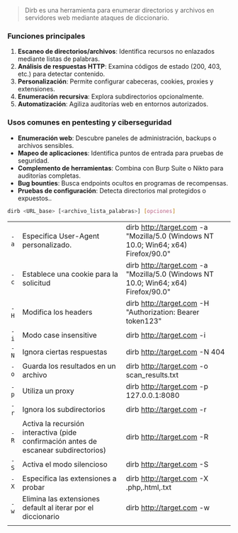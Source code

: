 > Dirb es una herramienta para enumerar directorios y archivos en servidores web mediante ataques de diccionario.
### **Funciones principales**
1. **Escaneo de directorios/archivos**: Identifica recursos no enlazados mediante listas de palabras.
2. **Análisis de respuestas HTTP**: Examina códigos de estado (200, 403, etc.) para detectar contenido.
3. **Personalización**: Permite configurar cabeceras, cookies, proxies y extensiones.
4. **Enumeración recursiva**: Explora subdirectorios opcionalmente.
5. **Automatización**: Agiliza auditorías web en entornos autorizados.
### **Usos comunes en pentesting y ciberseguridad**
- **Enumeración web**: Descubre paneles de administración, backups o archivos sensibles.
- **Mapeo de aplicaciones**: Identifica puntos de entrada para pruebas de seguridad.
- **Complemento de herramientas**: Combina con Burp Suite o Nikto para auditorías completas.
- **Bug bounties**: Busca endpoints ocultos en programas de recompensas.
- **Pruebas de configuración**: Detecta directorios mal protegidos o expuestos..
```bash
dirb <URL_base> [<archivo_lista_palabras>] [opciones]
```

|      |                                                                                      |                                                                                    |
| ---- | ------------------------------------------------------------------------------------ | ---------------------------------------------------------------------------------- |
| `-a` | Especifica User-Agent personalizado.                                                 | dirb http://target.com -a "Mozilla/5.0 (Windows NT 10.0; Win64; x64) Firefox/90.0" |
| `-c` | Establece una cookie para la solicitud                                               | dirb http://target.com -a "Mozilla/5.0 (Windows NT 10.0; Win64; x64) Firefox/90.0" |
| `-H` | Modifica los headers                                                                 | dirb http://target.com -H "Authorization: Bearer token123"                         |
| `-i` | Modo case insensitive                                                                | dirb http://target.com -i                                                          |
| `-N` | Ignora ciertas respuestas                                                            | dirb http://target.com -N 404                                                      |
| `-o` | Guarda los resultados en un archivo                                                  | dirb http://target.com -o scan_results.txt                                         |
| `-p` | Utiliza un proxy                                                                     | dirb http://target.com -p 127.0.0.1:8080                                           |
| `-r` | Ignora los subdirectorios                                                            | dirb http://target.com -r                                                          |
| `-R` | Activa la recursión interactiva (pide confirmación antes de escanear subdirectorios) | dirb http://target.com -R                                                          |
| `-S` | Activa el modo silencioso                                                            | dirb http://target.com -S                                                          |
| `-X` | Especifica las extensiones a probar                                                  | dirb http://target.com -X .php,.html,.txt                                          |
| `-w` | Elimina las extensiones default al iterar por el diccionario                         | dirb http://target.com -w                                                          |
|      |                                                                                      |                                                                                    |
